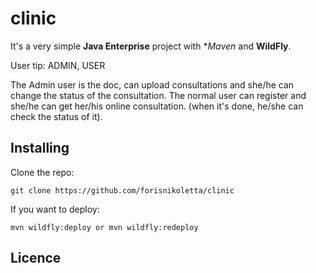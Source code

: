 # clinic

It's a very simple **Java Enterprise** project with **Maven* and **WildFly**.

User tip: ADMIN, USER

The Admin user is the doc, can upload consultations and she/he can change the status of the consultation.
The normal user can register and she/he can get her/his online consultation. (when it's done, he/she can check the status of it).


## Installing

Clone the repo:
```
git clone https://github.com/forisnikoletta/clinic
```
If you want to deploy:
```
mvn wildfly:deploy or mvn wildfly:redeploy 
```


## Licence
